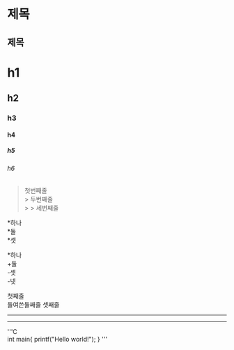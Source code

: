 제목
=====


제목    
-------   
   
   
# h1       
## h2      
### h3     
#### h4       
##### h5       
###### h6   
   
   
> 첫번째줄   
>     > 두번째줄   
>     >     > 세번째줄    

     
*하나    
  *둘   
    *셋     
      

*하나     
  +둘     
    -셋      
      -넷      
      

첫째줄   
  들여쓴둘째줄
셋째줄   

***   
- - -   


'''C   
  int main{
  printf("Hello world!");
  }
'''
